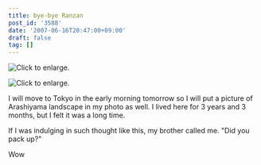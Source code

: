 ```yaml
---
title: bye-bye Ranzan
post_id: '3588'
date: '2007-06-16T20:47:00+09:00'
draft: false
tag: []
---
```


![Click to enlarge.](https://danmaq.com/image/mixi/2007/467856360_113_s.jpg)

![Click to enlarge.](https://danmaq.com/image/mixi/2007/467856360_97_s.jpg)

I will move to Tokyo in the early morning tomorrow so I will put a picture of Arashiyama landscape in my photo as well. I lived here for 3 years and 3 months, but I felt it was a long time.

If I was indulging in such thought like this, my brother called me. "Did you pack up?"

Wow